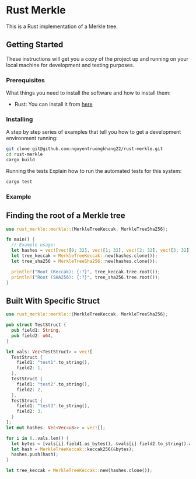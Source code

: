 # Rust Merkle

This is a Rust implementation of a Merkle tree.

## Getting Started

These instructions will get you a copy of the project up and running on your local machine for development and testing purposes.

### Prerequisites

What things you need to install the software and how to install them:

- Rust: You can install it from [here](https://www.rust-lang.org/tools/install)

### Installing

A step by step series of examples that tell you how to get a development environment running:

```bash
git clone git@github.com:nguyentruongkhang22/rust-merkle.git
cd rust-merkle
cargo build
```

Running the tests
Explain how to run the automated tests for this system:

```bash
cargo test
```

### Example
## Finding the root of a Merkle tree
  
```rust
use rust_merkle::merkle::{MerkleTreeKeccak, MerkleTreeSha256};

fn main() {
  // Example usage:
  let hashes = vec![vec![0; 32], vec![1; 32], vec![2; 32], vec![3; 32]];
  let tree_keccak = MerkleTreeKeccak::new(hashes.clone());
  let tree_sha256 = MerkleTreeSha256::new(hashes.clone());

  println!("Root (Keccak): {:?}", tree_keccak.tree.root());
  println!("Root (SHA256): {:?}", tree_sha256.tree.root());
}
```

## Built With Specific Struct
```rust
use rust_merkle::merkle::{MerkleTreeKeccak, MerkleTreeSha256};

pub struct TestStruct {
  pub field1: String,
  pub field2: u64,
}

let vals: Vec<TestStruct> = vec![
  TestStruct {
    field1: "test1".to_string(),
    field2: 1,
  },
  TestStruct {
    field1: "test2".to_string(),
    field2: 2,
  },
  TestStruct {
    field1: "test3".to_string(),
    field2: 3,
  }
];
let mut hashes: Vec<Vec<u8>> = vec![];

for i in 0..vals.len() {
  let bytes = [vals[i].field1.as_bytes(), &vals[i].field2.to_string().as_bytes()].concat();
  let hash = MerkleTreeKeccak::keccak256(&bytes);
  hashes.push(hash);
}

let tree_keccak = MerkleTreeKeccak::new(hashes.clone());
```